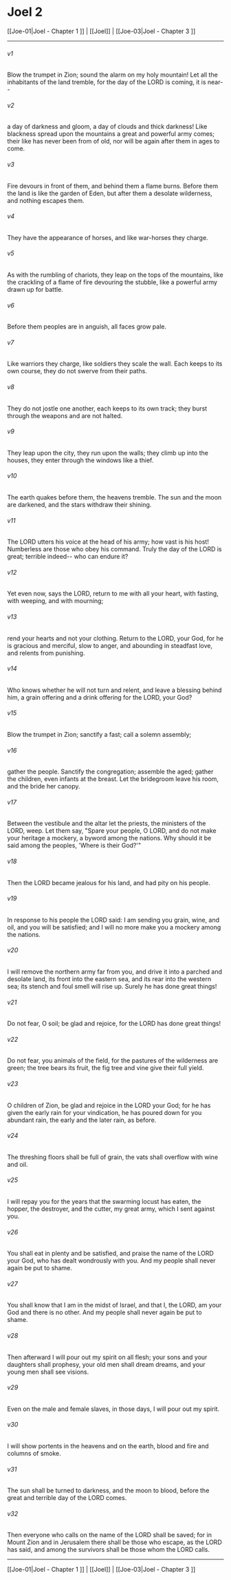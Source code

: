 # Joel 2

[[Joe-01|Joel - Chapter 1 ]] | [[Joel]] | [[Joe-03|Joel - Chapter 3 ]]
***

###### v1
Blow the trumpet in Zion; sound the alarm on my holy mountain! Let all the inhabitants of the land tremble, for the day of the LORD is coming, it is near--
###### v2
a day of darkness and gloom, a day of clouds and thick darkness! Like blackness spread upon the mountains a great and powerful army comes; their like has never been from of old, nor will be again after them in ages to come.
###### v3
Fire devours in front of them, and behind them a flame burns. Before them the land is like the garden of Eden, but after them a desolate wilderness, and nothing escapes them.
###### v4
They have the appearance of horses, and like war-horses they charge.
###### v5
As with the rumbling of chariots, they leap on the tops of the mountains, like the crackling of a flame of fire devouring the stubble, like a powerful army drawn up for battle.
###### v6
Before them peoples are in anguish, all faces grow pale.
###### v7
Like warriors they charge, like soldiers they scale the wall. Each keeps to its own course, they do not swerve from their paths.
###### v8
They do not jostle one another, each keeps to its own track; they burst through the weapons and are not halted.
###### v9
They leap upon the city, they run upon the walls; they climb up into the houses, they enter through the windows like a thief.
###### v10
The earth quakes before them, the heavens tremble. The sun and the moon are darkened, and the stars withdraw their shining.
###### v11
The LORD utters his voice at the head of his army; how vast is his host! Numberless are those who obey his command. Truly the day of the LORD is great; terrible indeed-- who can endure it?
###### v12
Yet even now, says the LORD, return to me with all your heart, with fasting, with weeping, and with mourning;
###### v13
rend your hearts and not your clothing. Return to the LORD, your God, for he is gracious and merciful, slow to anger, and abounding in steadfast love, and relents from punishing.
###### v14
Who knows whether he will not turn and relent, and leave a blessing behind him, a grain offering and a drink offering for the LORD, your God?
###### v15
Blow the trumpet in Zion; sanctify a fast; call a solemn assembly;
###### v16
gather the people. Sanctify the congregation; assemble the aged; gather the children, even infants at the breast. Let the bridegroom leave his room, and the bride her canopy.
###### v17
Between the vestibule and the altar let the priests, the ministers of the LORD, weep. Let them say, "Spare your people, O LORD, and do not make your heritage a mockery, a byword among the nations. Why should it be said among the peoples, 'Where is their God?'"
###### v18
Then the LORD became jealous for his land, and had pity on his people.
###### v19
In response to his people the LORD said: I am sending you grain, wine, and oil, and you will be satisfied; and I will no more make you a mockery among the nations.
###### v20
I will remove the northern army far from you, and drive it into a parched and desolate land, its front into the eastern sea, and its rear into the western sea; its stench and foul smell will rise up. Surely he has done great things!
###### v21
Do not fear, O soil; be glad and rejoice, for the LORD has done great things!
###### v22
Do not fear, you animals of the field, for the pastures of the wilderness are green; the tree bears its fruit, the fig tree and vine give their full yield.
###### v23
O children of Zion, be glad and rejoice in the LORD your God; for he has given the early rain for your vindication, he has poured down for you abundant rain, the early and the later rain, as before.
###### v24
The threshing floors shall be full of grain, the vats shall overflow with wine and oil.
###### v25
I will repay you for the years that the swarming locust has eaten, the hopper, the destroyer, and the cutter, my great army, which I sent against you.
###### v26
You shall eat in plenty and be satisfied, and praise the name of the LORD your God, who has dealt wondrously with you. And my people shall never again be put to shame.
###### v27
You shall know that I am in the midst of Israel, and that I, the LORD, am your God and there is no other. And my people shall never again be put to shame.
###### v28
Then afterward I will pour out my spirit on all flesh; your sons and your daughters shall prophesy, your old men shall dream dreams, and your young men shall see visions.
###### v29
Even on the male and female slaves, in those days, I will pour out my spirit.
###### v30
I will show portents in the heavens and on the earth, blood and fire and columns of smoke.
###### v31
The sun shall be turned to darkness, and the moon to blood, before the great and terrible day of the LORD comes.
###### v32
Then everyone who calls on the name of the LORD shall be saved; for in Mount Zion and in Jerusalem there shall be those who escape, as the LORD has said, and among the survivors shall be those whom the LORD calls.

***

[[Joe-01|Joel - Chapter 1 ]] | [[Joel]] | [[Joe-03|Joel - Chapter 3 ]]
